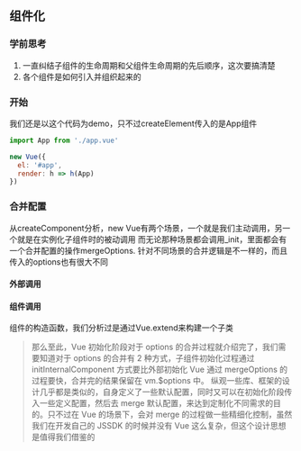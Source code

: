 ## 组件化

### 学前思考
1. 一直纠结子组件的生命周期和父组件生命周期的先后顺序，这次要搞清楚
2. 各个组件是如何引入并组织起来的


### 开始
我们还是以这个代码为demo，只不过createElement传入的是App组件
```javascript
import App from './app.vue'

new Vue({
  el: '#app',
  render: h => h(App)
})
```

### 合并配置
从createComponent分析，new Vue有两个场景，一个就是我们主动调用，另一个就是在实例化子组件时的被动调用
而无论那种场景都会调用_init，里面都会有一个合并配置的操作mergeOptions.
针对不同场景的合并逻辑是不一样的，而且传入的options也有很大不同
#### 外部调用
#### 组件调用
组件的构造函数，我们分析过是通过Vue.extend来构建一个子类

> 那么至此，Vue 初始化阶段对于 options 的合并过程就介绍完了，我们需要知道对于 options 的合并有 2 种方式，子组件初始化过程通过 initInternalComponent 方式要比外部初始化 Vue 通过 mergeOptions 的过程要快，合并完的结果保留在 vm.$options 中。
纵观一些库、框架的设计几乎都是类似的，自身定义了一些默认配置，同时又可以在初始化阶段传入一些定义配置，然后去 merge 默认配置，来达到定制化不同需求的目的。只不过在 Vue 的场景下，会对 merge 的过程做一些精细化控制，虽然我们在开发自己的 JSSDK 的时候并没有 Vue 这么复杂，但这个设计思想是值得我们借鉴的
